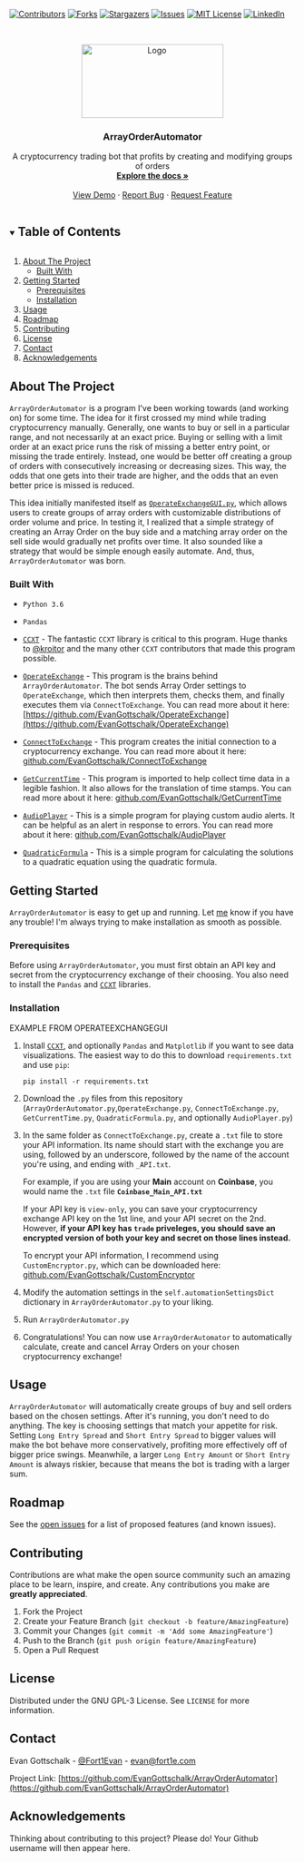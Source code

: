 [![Contributors][contributors-shield]][contributors-url]
[![Forks][forks-shield]][forks-url]
[![Stargazers][stars-shield]][stars-url]
[![Issues][issues-shield]][issues-url]
[![MIT License][license-shield]][license-url]
[![LinkedIn][linkedin-shield]][linkedin-url]



<!-- PROJECT LOGO -->
<br />
<p align="center">
  <a href="https://github.com/EvanGottschalk/ArrayOrderAutomator">
    <img src="images/logo.png" alt="Logo" width="250" height="130">
  </a>

  <h3 align="center">ArrayOrderAutomator</h3>

  <p align="center">
    A cryptocurrency trading bot that profits by creating and modifying groups of orders
    <br />
    <a href="https://github.com/EvanGottschalk/ArrayOrderAutomator"><strong>Explore the docs »</strong></a>
    <br />
    <br />
    <a href="https://github.com/EvanGottschalk/ArrayOrderAutomator">View Demo</a>
    ·
    <a href="https://github.com/EvanGottschalk/ArrayOrderAutomator/issues">Report Bug</a>
    ·
    <a href="https://github.com/EvanGottschalk/ArrayOrderAutomator/issues">Request Feature</a>
  </p>
</p>



<!-- TABLE OF CONTENTS -->
<details open="open">
  <summary><h2 style="display: inline-block">Table of Contents</h2></summary>
  <ol>
    <li>
      <a href="#about-the-project">About The Project</a>
      <ul>
        <li><a href="#built-with">Built With</a></li>
      </ul>
    </li>
    <li>
      <a href="#getting-started">Getting Started</a>
      <ul>
        <li><a href="#prerequisites">Prerequisites</a></li>
        <li><a href="#installation">Installation</a></li>
      </ul>
    </li>
    <li><a href="#usage">Usage</a></li>
    <li><a href="#roadmap">Roadmap</a></li>
    <li><a href="#contributing">Contributing</a></li>
    <li><a href="#license">License</a></li>
    <li><a href="#contact">Contact</a></li>
    <li><a href="#acknowledgements">Acknowledgements</a></li>
  </ol>
</details>



<!-- ABOUT THE PROJECT -->
## About The Project

`ArrayOrderAutomator` is a program I've been working towards (and working on) for some time. The idea for it first crossed my mind while trading cryptocurrency manually. Generally, one wants to buy or sell in a particular range, and not necessarily at an exact price. Buying or selling with a limit order at an exact price runs the risk of missing a better entry point, or missing the trade entirely. Instead, one would be better off creating a group of orders with consecutively increasing or decreasing sizes. This way, the odds that one gets into their trade are higher, and the odds that an even better price is missed is reduced.

This idea initially manifested itself as [`OperateExchangeGUI.py`](https://github.com/EvanGottschalk/OperateExchangeGUI), which allows users to create groups of array orders with customizable distributions of order volume and price. In testing it, I realized that a simple strategy of creating an Array Order on the buy side and a matching array order on the sell side would gradually net profits over time. It also sounded like a strategy that would be simple enough easily automate. And, thus, `ArrayOrderAutomator` was born.


### Built With

* `Python 3.6`

* `Pandas`

* [`CCXT`](https://github.com/ccxt/ccxt) - The fantastic `CCXT` library is critical to this program. Huge thanks to [@kroitor](https://github.com/kroitor) and the many other `CCXT` contributors that made this program possible.

* [`OperateExchange`](https://github.com/EvanGottschalk/OperateExchange) - This program is the brains behind `ArrayOrderAutomator`. The bot sends Array Order settings to `OperateExchange`, which then interprets them, checks them, and finally executes them via `ConnectToExchange`. You can read more about it here: [https://github.com/EvanGottschalk/OperateExchange](https://github.com/EvanGottschalk/OperateExchange)

* [`ConnectToExchange`](https://github.com/EvanGottschalk/connecttoexchange) - This program creates the initial connection to a cryptocurrency exchange. You can read more about it here: [github.com/EvanGottschalk/ConnectToExchange](https://github.com/EvanGottschalk/connecttoexchange)

* [`GetCurrentTime`](https://github.com/EvanGottschalk/GetCurrentTime) - This program is imported to help collect time data in a legible fashion. It also allows for the translation of time stamps. You can read more about it here: [github.com/EvanGottschalk/GetCurrentTime](https://github.com/EvanGottschalk/GetCurrentTime)

* [`AudioPlayer`](https://github.com/EvanGottschalk/AudioPlayer) - This is a simple program for playing custom audio alerts. It can be helpful as an alert in response to errors. You can read more about it here: [github.com/EvanGottschalk/AudioPlayer](https://github.com/EvanGottschalk/AudioPlayer)

* [`QuadraticFormula`](https://github.com/EvanGottschalk/OperateExchangeGUI/blob/main/QuadraticFormula.py) - This is a simple program for calculating the solutions to a quadratic equation using the quadratic formula.



<!-- GETTING STARTED -->
## Getting Started

`ArrayOrderAutomator` is easy to get up and running. Let [me](https://github.com/EvanGottschalk) know if you have any trouble! I'm always trying to make installation as smooth as possible.

### Prerequisites

Before using `ArrayOrderAutomator`, you must first obtain an API key and secret from the cryptocurrency exchange of their choosing. You also need to install the `Pandas` and [`CCXT`](https://github.com/ccxt/ccxt) libraries.

### Installation

EXAMPLE FROM OPERATEEXCHANGEGUI

1. Install [`CCXT`](https://github.com/ccxt/ccxt), and optionally `Pandas` and `Matplotlib` if you want to see data visualizations. The easiest way to do this to download `requirements.txt` and use `pip`:
    ```
    pip install -r requirements.txt
    ```

2. Download the `.py` files from this repository (`ArrayOrderAutomator.py`,`OperateExchange.py`, `ConnectToExchange.py`, `GetCurrentTime.py`, `QuadraticFormula.py`, and optionally `AudioPlayer.py`)

3. In the same folder as `ConnectToExchange.py`, create a `.txt` file to store your API information. Its name should start with the exchange you are using, followed by an underscore, followed by the name of the account you're using, and ending with `_API.txt`.

    For example, if you are using your **Main** account on **Coinbase**, you would name the `.txt` file **`Coinbase_Main_API.txt`**

    If your API key is `view-only`, you can save your cryptocurrency exchange API key on the 1st line, and your API secret on the 2nd. However, **if your API key has `trade` priveleges, you should save an encrypted version of both your key and secret on those lines instead.**

    To encrypt your API information, I recommend using `CustomEncryptor.py`, which can be downloaded here: [github.com/EvanGottschalk/CustomEncryptor](https://github.com/EvanGottschalk/CustomEncryptor)

4. Modify the automation settings in the `self.automationSettingsDict` dictionary in `ArrayOrderAutomator.py` to your liking.

5. Run `ArrayOrderAutomator.py`

6. Congratulations! You can now use `ArrayOrderAutomator` to automatically calculate, create and cancel Array Orders on your chosen cryptocurrency exchange!



<!-- USAGE EXAMPLES -->
## Usage

`ArrayOrderAutomator` will automatically create groups of buy and sell orders based on the chosen settings. After it's running, you don't need to do anything. The key is choosing settings that match your appetite for risk. Setting `Long Entry Spread` and `Short Entry Spread` to bigger values will make the bot behave more conservatively, profiting more effectively off of bigger price swings. Meanwhile, a larger `Long Entry Amount` or `Short Entry Amount` is always riskier, because that means the bot is trading with a larger sum.


<!-- ROADMAP -->
## Roadmap

See the [open issues](https://github.com/EvanGottschalk/ArrayOrderAutomator/issues) for a list of proposed features (and known issues).



<!-- CONTRIBUTING -->
## Contributing

Contributions are what make the open source community such an amazing place to be learn, inspire, and create. Any contributions you make are **greatly appreciated**.

1. Fork the Project
2. Create your Feature Branch (`git checkout -b feature/AmazingFeature`)
3. Commit your Changes (`git commit -m 'Add some AmazingFeature'`)
4. Push to the Branch (`git push origin feature/AmazingFeature`)
5. Open a Pull Request



<!-- LICENSE -->
## License

Distributed under the GNU GPL-3 License. See `LICENSE` for more information.



<!-- CONTACT -->
## Contact

Evan Gottschalk - [@Fort1Evan](https://twitter.com/Fort1Evan) - evan@fort1e.com

Project Link: [https://github.com/EvanGottschalk/ArrayOrderAutomator](https://github.com/EvanGottschalk/ArrayOrderAutomator)



<!-- ACKNOWLEDGEMENTS -->
## Acknowledgements

Thinking about contributing to this project? Please do! Your Github username will then appear here.





<!-- MARKDOWN LINKS & IMAGES -->
<!-- https://www.markdownguide.org/basic-syntax/#reference-style-links -->
[contributors-shield]: https://img.shields.io/github/contributors/EvanGottschalk/ArrayOrderAutomator.svg?style=for-the-badge
[contributors-url]: https://github.com/EvanGottschalk/ArrayOrderAutomator/graphs/contributors
[forks-shield]: https://img.shields.io/github/forks/EvanGottschalk/ArrayOrderAutomator.svg?style=for-the-badge
[forks-url]: https://github.com/EvanGottschalk/ArrayOrderAutomator/network/members
[stars-shield]: https://img.shields.io/github/stars/EvanGottschalk/ArrayOrderAutomator.svg?style=for-the-badge
[stars-url]: https://github.com/EvanGottschalk/ArrayOrderAutomator/stargazers
[issues-shield]: https://img.shields.io/github/issues/EvanGottschalk/ArrayOrderAutomator.svg?style=for-the-badge
[issues-url]: https://github.com/EvanGottschalk/ArrayOrderAutomator/issues
[license-shield]: https://img.shields.io/github/license/EvanGottschalk/ArrayOrderAutomator.svg?style=for-the-badge
[license-url]: https://github.com/EvanGottschalk/ArrayOrderAutomator/blob/master/LICENSE.txt
[linkedin-shield]: https://img.shields.io/badge/-LinkedIn-black.svg?style=for-the-badge&logo=linkedin&colorB=555
[linkedin-url]: https://linkedin.com/in/EvanGottschalk
